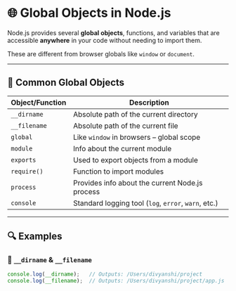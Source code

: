 # 🌐 Global Objects in Node.js

Node.js provides several **global objects**, functions, and variables that are accessible **anywhere** in your code without needing to import them.

These are different from browser globals like `window` or `document`.

---

## 🧭 Common Global Objects

| Object/Function | Description |
|-----------------|-------------|
| `__dirname`     | Absolute path of the current directory |
| `__filename`    | Absolute path of the current file |
| `global`        | Like `window` in browsers – global scope |
| `module`        | Info about the current module |
| `exports`       | Used to export objects from a module |
| `require()`     | Function to import modules |
| `process`       | Provides info about the current Node.js process |
| `console`       | Standard logging tool (`log`, `error`, `warn`, etc.) |

---

## 🔍 Examples

### 📌 `__dirname` & `__filename`

```js
console.log(__dirname);   // Outputs: /Users/divyanshi/project
console.log(__filename);  // Outputs: /Users/divyanshi/project/app.js
```
